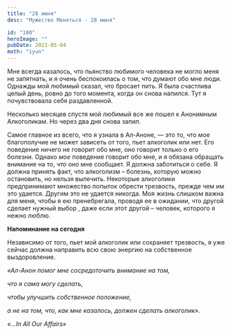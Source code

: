 ```yaml
---
title: "28 июня"
desc: "Мужество Меняться - 28 июня"

id: "180"
heroImage: ""
pubDate: 2023-05-04
moth: "iyun"
---
```


Мне всегда казалось, что пьянство любимого человека не могло меня не
запятнать, и я очень беспокоилась о том, что думают обо мне люди. Однажды мой
любимый сказал, что бросает пить. Я была счастлива целый день, ровно до того
момента, когда он снова напился. Тут я почувствовала себя раздавленной.

Несколько месяцев спустя мой любимый все же пошел к Анонимным Алкоголикам. Но
через два дня снова запил.

Самое главное из всего, что я узнала в Ал-Аноне, — это то, что мое
благополучие не может зависеть от того, пьет алкоголик или нет. Его поведение
ничего не говорит обо мне, оно говорит только о его болезни. Однако _мое_
поведение говорит обо мне, и я обязана обращать внимание на то, _что_ оно мне
сообщает. Я должна заботиться о себе. Я должна принять факт, что алкоголизм –
болезнь, которую можно остановить, но нельзя вылечить. Некоторые алкоголики
предпринимают множество попыток обрести трезвость, прежде чем им это удается.
Другим это не удается никогда. Моя жизнь слишком важна для меня, чтобы я ею
пренебрегала, проводя ее в ожидании, что другой сделает нужный выбор , даже
если этот другой – человек, которого я нежно люблю.

**Напоминание на сегодня**

Независимо от того, пьет мой алкоголик или сохраняет трезвость, я уже сейчас
должна направить всю свою энергию на собственное выздоровление.

_«Ал-Анон помог мне сосредоточить внимание на том,_

_что я сама могу сделать,_

_чтобы улучшить собственное положение,_

_а не на том, что, как мне казалось, должен сделать алкоголик»._

_«…In All Our Affairs»_
